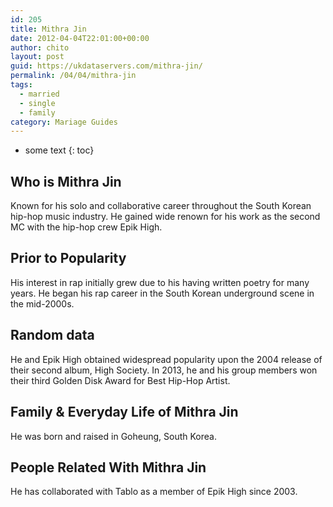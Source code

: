```yaml
---
id: 205
title: Mithra Jin
date: 2012-04-04T22:01:00+00:00
author: chito
layout: post
guid: https://ukdataservers.com/mithra-jin/
permalink: /04/04/mithra-jin  
tags:
  - married
  - single
  - family
category: Mariage Guides
---
```


* some text
{: toc}


## Who is  Mithra Jin
                  
                  
                  
Known for his solo and collaborative career throughout the South Korean hip-hop music industry. He gained wide renown for his work as the second MC with the hip-hop crew Epik High.
                  
                
                
                
## Prior to Popularity 
                  
                  
                  
His interest in rap initially grew due to his having written poetry for many years. He began his rap career in the South Korean underground scene in the mid-2000s.
                  
                
                
                
## Random data 
                  
                  
                  
He and Epik High obtained widespread popularity upon the 2004 release of their second album, High Society. In 2013, he and his group members won their third Golden Disk Award for Best Hip-Hop Artist.
                  
                
                
                
## Family & Everyday Life of Mithra Jin
                  
                  
                  
He was born and raised in Goheung, South Korea.
                  
                
                
                
## People Related With  Mithra Jin
                  
                  
                  
He has collaborated with Tablo as a member of Epik High since 2003.
                  
                
              
            
          
          
          
    
    
  
